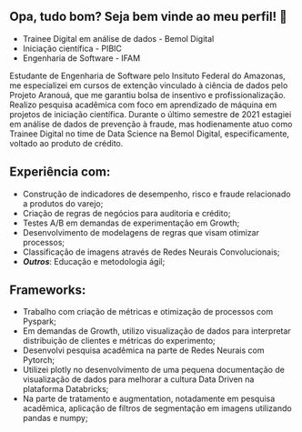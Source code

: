 

## Opa, tudo bom? Seja bem vinde ao meu perfil! :wave:
* Trainee Digital em análise de dados - Bemol Digital
* Iniciação científica - PIBIC
* Engenharia de Software - IFAM

Estudante de Engenharia de Software pelo Insituto Federal do Amazonas, me especializei em cursos de extenção vinculado à ciência de dados pelo Projeto Aranouá, que me garantiu bolsa de insentivo e profissionalização. Realizo pesquisa acadêmica com foco em aprendizado de máquina em projetos de iniciação científica. Durante o último semestre de 2021 estagiei em análise de dados de prevenção à fraude, mas hodienamente atuo como Trainee Digital no time de Data Science na Bemol Digital, especificamente,  voltado ao produto de crédito.

## Experiência com:
* Construção de indicadores de desempenho, risco e fraude relacionado a produtos do varejo;
* Criação de regras de negócios para auditoria e crédito;
* Testes A/B em demandas de experimentação em Growth;
* Desenvolvimento de modelagens de regras que visam otimizar processos;
* Classificação de imagens através de Redes Neurais Convolucionais;
* ***Outros***: Educação e metodologia ágil;

## Frameworks:
* Trabalho com criação de métricas e otimização de processos com Pyspark;
* Em demandas de Growth, utilizo visualização de dados para interpretar distribuição de clientes e métricas do experimento;
* Desenvolvi pesquisa acadêmica na parte de Redes Neurais com Pytorch;
* Utilizei plotly no desenvolvimento de uma pequena documentação de visualização de dados para melhorar a cultura Data Driven na plataforma Databricks;
* Na parte de tratamento e augmentation, notadamente em pesquisa acadêmica, aplicação de filtros de segmentação em imagens utilizando pandas e numpy;


